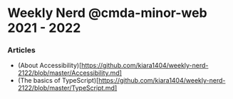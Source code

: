 # Weekly Nerd @cmda-minor-web 2021 - 2022

### Articles
*  (About Accessibility)[https://github.com/kiara1404/weekly-nerd-2122/blob/master/Accessibility.md]
* (The basics of TypeScript)[https://github.com/kiara1404/weekly-nerd-2122/blob/master/TypeScript.md]